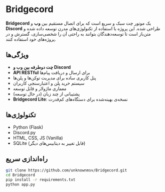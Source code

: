 # Bridgecord

**Bridgecord** یک موتور چت سبک و سریع است که برای اتصال مستقیم بین **وب** و **Discord** طراحی شده. این پروژه با استفاده از تکنولوژی‌های مدرن توسعه داده شده و متن‌باز است تا توسعه‌دهندگان بتوانند به راحتی آن را شخصی‌سازی، گسترش و در پروژه‌های خود استفاده کنند.

## ویژگی‌ها

- **چت دوطرفه بین وب و Discord**
- **API RESTful** برای ارسال و دریافت پیام‌ها
- پنل کاربری ساده برای مدیریت توکن‌ها و پلن‌ها
- سیستم خرید پلن و اعتبارسنجی کاربران
- معماری ماژولار و قابل توسعه
- پشتیبانی از چند زبان (در حال توسعه)
- **Bridgecord Lite**: نسخه‌ی بهینه‌شده برای دستگاه‌های کم‌قدرت

## تکنولوژی‌ها

- Python (Flask)
- Discord.py
- HTML, CSS, JS (Vanilla)
- SQLite (قابل تغییر به دیتابیس‌های دیگر)

## راه‌اندازی سریع

```bash
git clone https://github.com/unknownmsv/Bridgecord.git
cd Bridgecord
pip install -r requirements.txt
python app.py
